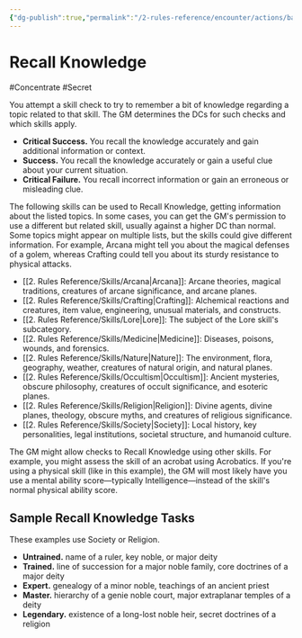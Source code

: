 ```yaml
---
{"dg-publish":true,"permalink":"/2-rules-reference/encounter/actions/basic-actions/recall-knowledge/","noteIcon":""}
---
```


# Recall Knowledge
#Concentrate #Secret 

You attempt a skill check to try to remember a bit of knowledge regarding a topic related to that skill. The GM determines the DCs for such checks and which skills apply.
- **Critical Success.** You recall the knowledge accurately and gain additional information or context.
- **Success.** You recall the knowledge accurately or gain a useful clue about your current situation.
- **Critical Failure.** You recall incorrect information or gain an erroneous or misleading clue.

The following skills can be used to Recall Knowledge, getting information about the listed topics. In some cases, you can get the GM's permission to use a different but related skill, usually against a higher DC than normal. Some topics might appear on multiple lists, but the skills could give different information. For example, Arcana might tell you about the magical defenses of a golem, whereas Crafting could tell you about its sturdy resistance to physical attacks.

- [[2. Rules Reference/Skills/Arcana\|Arcana]]: Arcane theories, magical traditions, creatures of arcane significance, and arcane planes.
- [[2. Rules Reference/Skills/Crafting\|Crafting]]: Alchemical reactions and creatures, item value, engineering, unusual materials, and constructs.
- [[2. Rules Reference/Skills/Lore\|Lore]]: The subject of the Lore skill's subcategory.
- [[2. Rules Reference/Skills/Medicine\|Medicine]]: Diseases, poisons, wounds, and forensics.
- [[2. Rules Reference/Skills/Nature\|Nature]]: The environment, flora, geography, weather, creatures of natural origin, and natural planes.
- [[2. Rules Reference/Skills/Occultism\|Occultism]]: Ancient mysteries, obscure philosophy, creatures of occult significance, and esoteric planes.
- [[2. Rules Reference/Skills/Religion\|Religion]]: Divine agents, divine planes, theology, obscure myths, and creatures of religious significance.
- [[2. Rules Reference/Skills/Society\|Society]]: Local history, key personalities, legal institutions, societal structure, and humanoid culture.

The GM might allow checks to Recall Knowledge using other skills. For example, you might assess the skill of an acrobat using Acrobatics. If you're using a physical skill (like in this example), the GM will most likely have you use a mental ability score—typically Intelligence—instead of the skill's normal physical ability score.

## Sample Recall Knowledge Tasks

These examples use Society or Religion.
- **Untrained.** name of a ruler, key noble, or major deity
- **Trained.** line of succession for a major noble family, core doctrines of a major deity
- **Expert.** genealogy of a minor noble, teachings of an ancient priest
- **Master.** hierarchy of a genie noble court, major extraplanar temples of a deity
- **Legendary.** existence of a long-lost noble heir, secret doctrines of a religion